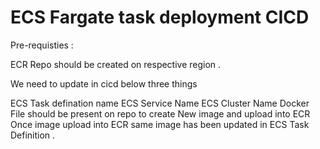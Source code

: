 # ECS Fargate task deployment CICD

Pre-requisties : 

ECR Repo should be created on respective region .

We need to update in cicd below three things

ECS Task defination name
ECS Service Name
ECS Cluster Name
Docker File should be present on repo to create New image and upload into ECR 
Once image upload into ECR same image has been updated in ECS Task Definition .
